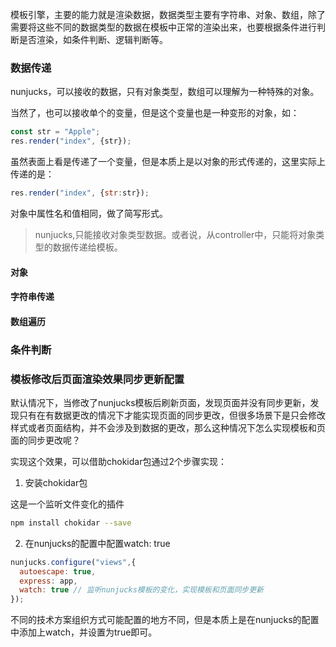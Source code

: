 模板引擎，主要的能力就是渲染数据，数据类型主要有字符串、对象、数组，除了需要将这些不同的数据类型的数据在模板中正常的渲染出来，也要根据条件进行判断是否渲染，如条件判断、逻辑判断等。

### 数据传递

nunjucks，可以接收的数据，只有对象类型，数组可以理解为一种特殊的对象。

当然了，也可以接收单个的变量，但是这个变量也是一种变形的对象，如：

```js
const str = "Apple";
res.render("index", {str});
```

虽然表面上看是传递了一个变量，但是本质上是以对象的形式传递的，这里实际上传递的是：

```js
res.render("index", {str:str});
```
对象中属性名和值相同，做了简写形式。

> nunjucks,只能接收对象类型数据。或者说，从controller中，只能将对象类型的数据传递给模板。

#### 对象



#### 字符串传递

#### 数组遍历

### 条件判断


### 模板修改后页面渲染效果同步更新配置

默认情况下，当修改了nunjucks模板后刷新页面，发现页面并没有同步更新，发现只有在有数据更改的情况下才能实现页面的同步更改，但很多场景下是只会修改样式或者页面结构，并不会涉及到数据的更改，那么这种情况下怎么实现模板和页面的同步更改呢？

实现这个效果，可以借助chokidar包通过2个步骤实现：

1. 安装chokidar包

这是一个监听文件变化的插件

```bash
npm install chokidar --save
```

2. 在nunjucks的配置中配置watch: true

```js
nunjucks.configure("views",{
  autoescape: true,
  express: app,
  watch: true // 监听nunjucks模板的变化，实现模板和页面同步更新
});
```

不同的技术方案组织方式可能配置的地方不同，但是本质上是在nunjucks的配置中添加上watch，并设置为true即可。